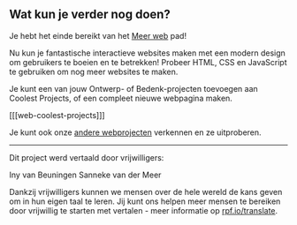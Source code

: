 ## Wat kun je verder nog doen?

Je hebt het einde bereikt van het [Meer web](https://projects.raspberrypi.org/nl-NL/pathways/more-web) pad!

Nu kun je fantastische interactieve websites maken met een modern design om gebruikers te boeien en te betrekken! Probeer HTML, CSS en JavaScript te gebruiken om nog meer websites te maken.

Je kunt een van jouw Ontwerp- of Bedenk-projecten toevoegen aan Coolest Projects, of een compleet nieuwe webpagina maken.

[[[web-coolest-projects]]]

Je kunt ook onze [andere webprojecten](https://projects.raspberrypi.org/nl-NL/projects?software%5B%5D=html-css-javascript) verkennen en ze uitproberen.

***

Dit project werd vertaald door vrijwilligers:

Iny van Beuningen
Sanneke van der Meer

Dankzij vrijwilligers kunnen we mensen over de hele wereld de kans geven om in hun eigen taal te leren. Jij kunt ons helpen meer mensen te bereiken door vrijwillig te starten met vertalen - meer informatie op [rpf.io/translate](https://rpf.io/translate).